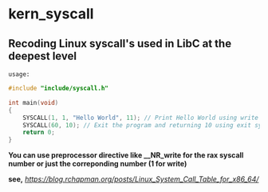# kern_syscall

## Recoding Linux syscall's used in LibC at the deepest level
```usage:```

```c
#include "include/syscall.h"

int main(void)
{
    SYSCALL(1, 1, "Hello World", 11); // Print Hello World using write syscall
    SYSCALL(60, 10); // Exit the program and returning 10 using exit syscall
    return 0;
}

```

**You can use preprocessor directive like __NR_write for the rax syscall number or just the correponding number (1 for write)**

**see,** *https://blog.rchapman.org/posts/Linux_System_Call_Table_for_x86_64/*
